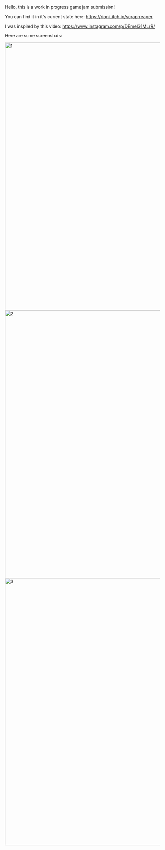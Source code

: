 Hello, this is a work in progress game jam submission!

You can find it in it's current state here:
https://rionit.itch.io/scrap-reaper

I was inspired by this video:
https://www.instagram.com/p/DEmeIG1MLrR/

Here are some screenshots:

<img width="868" alt="1" src="https://github.com/user-attachments/assets/2099731c-6dbb-489f-ad3c-1c5688aa8965" />
<img width="870" alt="2" src="https://github.com/user-attachments/assets/77edb754-f8ce-479c-97fd-4b0ebfdcde23" />
<img width="866" alt="3" src="https://github.com/user-attachments/assets/46696e88-8da1-483b-956f-2e111936cf75" />
